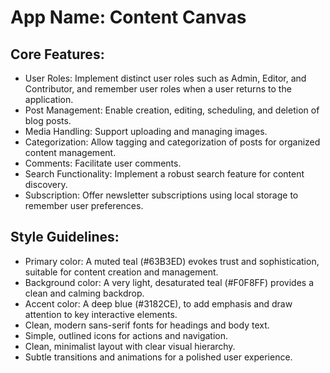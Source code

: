 # **App Name**: Content Canvas

## Core Features:

- User Roles: Implement distinct user roles such as Admin, Editor, and Contributor, and remember user roles when a user returns to the application.
- Post Management: Enable creation, editing, scheduling, and deletion of blog posts.
- Media Handling: Support uploading and managing images.
- Categorization: Allow tagging and categorization of posts for organized content management.
- Comments: Facilitate user comments.
- Search Functionality: Implement a robust search feature for content discovery.
- Subscription: Offer newsletter subscriptions using local storage to remember user preferences.

## Style Guidelines:

- Primary color: A muted teal (#63B3ED) evokes trust and sophistication, suitable for content creation and management.
- Background color: A very light, desaturated teal (#F0F8FF) provides a clean and calming backdrop.
- Accent color: A deep blue (#3182CE), to add emphasis and draw attention to key interactive elements.
- Clean, modern sans-serif fonts for headings and body text.
- Simple, outlined icons for actions and navigation.
- Clean, minimalist layout with clear visual hierarchy.
- Subtle transitions and animations for a polished user experience.